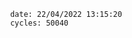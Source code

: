 

                date: 22/04/2022 13:15:20
                cycles: 50040

                         
